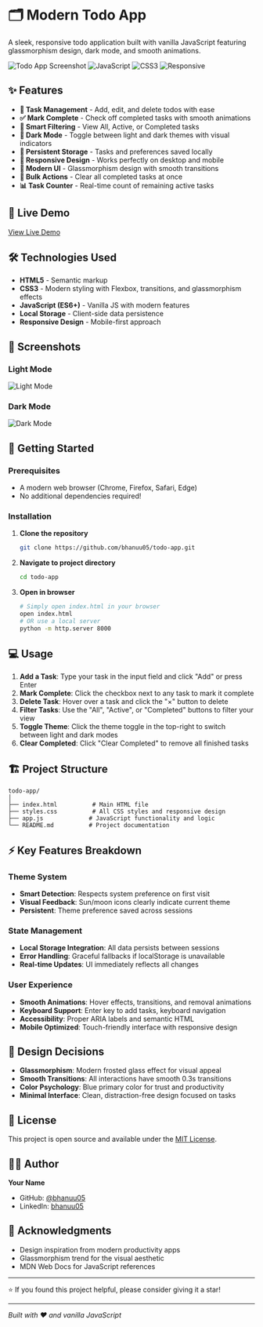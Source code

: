# 🗂️ Modern Todo App

A sleek, responsive todo application built with vanilla JavaScript featuring glassmorphism design, dark mode, and smooth animations.

![Todo App Screenshot](https://img.shields.io/badge/Status-Complete-brightgreen) ![JavaScript](https://img.shields.io/badge/JavaScript-ES6+-yellow) ![CSS3](https://img.shields.io/badge/CSS3-Modern-blue) ![Responsive](https://img.shields.io/badge/Design-Responsive-purple)

## ✨ Features

- **📝 Task Management** - Add, edit, and delete todos with ease
- **✅ Mark Complete** - Check off completed tasks with smooth animations
- **🎯 Smart Filtering** - View All, Active, or Completed tasks
- **🌙 Dark Mode** - Toggle between light and dark themes with visual indicators
- **💾 Persistent Storage** - Tasks and preferences saved locally
- **📱 Responsive Design** - Works perfectly on desktop and mobile
- **🎨 Modern UI** - Glassmorphism design with smooth transitions
- **🧹 Bulk Actions** - Clear all completed tasks at once
- **📊 Task Counter** - Real-time count of remaining active tasks

## 🚀 Live Demo

[View Live Demo](https://todo-list-bhanuu.netlify.app/) 

## 🛠️ Technologies Used

- **HTML5** - Semantic markup
- **CSS3** - Modern styling with Flexbox, transitions, and glassmorphism effects
- **JavaScript (ES6+)** - Vanilla JS with modern features
- **Local Storage** - Client-side data persistence
- **Responsive Design** - Mobile-first approach

## 📸 Screenshots

### Light Mode
![Light Mode](https://via.placeholder.com/600x400/f5f5f5/333333?text=Light+Mode+Screenshot)

### Dark Mode
![Dark Mode](https://via.placeholder.com/600x400/181818/ffffff?text=Dark+Mode+Screenshot)

## 🎯 Getting Started

### Prerequisites

- A modern web browser (Chrome, Firefox, Safari, Edge)
- No additional dependencies required!

### Installation

1. **Clone the repository**
   ```bash
   git clone https://github.com/bhanuu05/todo-app.git
   ```

2. **Navigate to project directory**
   ```bash
   cd todo-app
   ```

3. **Open in browser**
   ```bash
   # Simply open index.html in your browser
   open index.html
   # OR use a local server
   python -m http.server 8000
   ```

## 💻 Usage

1. **Add a Task**: Type your task in the input field and click "Add" or press Enter
2. **Mark Complete**: Click the checkbox next to any task to mark it complete
3. **Delete Task**: Hover over a task and click the "×" button to delete
4. **Filter Tasks**: Use the "All", "Active", or "Completed" buttons to filter your view
5. **Toggle Theme**: Click the theme toggle in the top-right to switch between light and dark modes
6. **Clear Completed**: Click "Clear Completed" to remove all finished tasks

## 🏗️ Project Structure

```
todo-app/
│
├── index.html          # Main HTML file
├── styles.css          # All CSS styles and responsive design
├── app.js             # JavaScript functionality and logic
└── README.md          # Project documentation
```

## ⚡ Key Features Breakdown

### Theme System
- **Smart Detection**: Respects system preference on first visit
- **Visual Feedback**: Sun/moon icons clearly indicate current theme
- **Persistent**: Theme preference saved across sessions

### State Management
- **Local Storage Integration**: All data persists between sessions
- **Error Handling**: Graceful fallbacks if localStorage is unavailable
- **Real-time Updates**: UI immediately reflects all changes

### User Experience
- **Smooth Animations**: Hover effects, transitions, and removal animations
- **Keyboard Support**: Enter key to add tasks, keyboard navigation
- **Accessibility**: Proper ARIA labels and semantic HTML
- **Mobile Optimized**: Touch-friendly interface with responsive design

## 🎨 Design Decisions

- **Glassmorphism**: Modern frosted glass effect for visual appeal
- **Smooth Transitions**: All interactions have smooth 0.3s transitions
- **Color Psychology**: Blue primary color for trust and productivity
- **Minimal Interface**: Clean, distraction-free design focused on tasks

## 📄 License

This project is open source and available under the [MIT License](LICENSE).

## 👨‍💻 Author

**Your Name**
- GitHub: [@bhanuu05](https://github.com/bhanuu05)
- LinkedIn: [bhanuu05](https://linkedin.com/in/bhanuu05)

## 🙏 Acknowledgments

- Design inspiration from modern productivity apps
- Glassmorphism trend for the visual aesthetic
- MDN Web Docs for JavaScript references

---

⭐ If you found this project helpful, please consider giving it a star!

---

*Built with ❤️ and vanilla JavaScript*
